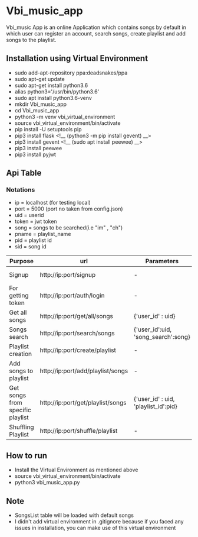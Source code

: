 # Vbi_music_app

Vbi_music App is an online Application which contains songs by default in which user can register an account, search songs, create playlist and add songs to the
playlist.


## Installation using Virtual Environment
* sudo add-apt-repository ppa:deadsnakes/ppa
* sudo apt-get update
* sudo apt-get install python3.6
* alias python3='/usr/bin/python3.6'
* sudo apt install python3.6-venv
* mkdir Vbi_music_app
* cd Vbi_music_app
* python3 -m venv vbi_virtual_environment
* source vbi_virtual_environment/bin/activate
* pip install -U setuptools pip
* pip3 install flask
<!__ (python3 -m pip install gevent) __>
* pip3 install gevent
<!__ (sudo apt install peewee) __>
* pip3 install peewee
* pip3 install pyjwt

## Api Table

### Notations

* ip = localhost (for testing local)
* port = 5000 (port no taken from config.json)
* uid = userid 
* token = jwt token
* song = songs to be searched(i.e "im" , "ch")
* pname = playlist_name
* pid = playlist id
* sid = song id


Purpose  |  url  | Parameters |  Json |  Headers | Method
--- | --- | --- | --- | --- | ---
Signup | http://ip:port/signup | - | {'email':email, 'password:password}  |  -  |  POST
For getting token |  http://ip:port/auth/login |  -  | {'email':email, 'password:password} | - |  POST
Get all songs | http://ip:port/get/all/songs   | {'user_id' : uid} | -| {'token':token} |  GET
Songs search   | http://ip:port/search/songs  | {'user_id':uid, 'song_search':song} |  -  | {'token':token} |  GET
Playlist creation | http://ip:port/create/playlist | -  | {'user_id' : uid, 'playlist_name':pname}  | {'token':token} |  POST
Add songs to playlist | http://ip:port/add/playlist/songs  |  -| {'user_id' : uid, 'playlist_id':pid, 'song_id':sid}   | {'token':token} |  POST
Get songs from specific playlist| http://ip:port/get/playlist/songs   | {'user_id' : uid, 'playlist_id':pid}|  - | {'token':token} |  GET
Shuffling Playlist | http://ip:port/shuffle/playlist |  - | {'user_id' : uid, 'playlist_id':pid}   | {'token':token} |  POST



## How to run
* Install the Virtual Environment as mentioned above
* source vbi_virtual_environment/bin/activate
* python3 vbi_music_app.py


## Note
* SongsList table will be loaded with default songs
* I didn't add virtual environment in .gitignore because if you faced any issues in installation, you can make use of this virtual environment
